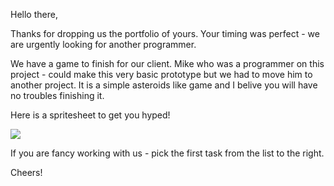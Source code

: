 Hello there, 

Thanks for dropping us the portfolio of yours. Your timing was perfect - we are urgently looking for another programmer.

We have a game to finish for our client. Mike who was a programmer on this project - could make this very basic prototype but we had to move him to another project. It is a simple asteroids like game and I belive you will have no troubles finishing it.

Here is a spritesheet to get you hyped!

<img src="http://i.imgur.com/XCCzd6f.png">

If you are fancy working with us - pick the first task from the list to the right.

Cheers!